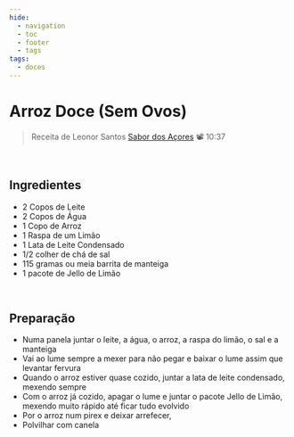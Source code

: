 ```yaml
---
hide:
  - navigation
  - toc
  - footer
  - tags
tags:
  - doces
---
```



# Arroz Doce (Sem Ovos)


> Receita de Leonor Santos [Sabor dos Açores](https://www.youtube.com/watch?v=YnOsqKmRWqE) 📽️ 10:37

<br>


## **Ingredientes**

* 2 Copos de Leite
* 2 Copos de Água
* 1 Copo de Arroz
* 1 Raspa de um Limão
* 1 Lata de Leite Condensado
* 1/2 colher de chá de sal
* 115 gramas ou meia barrita de manteiga
* 1 pacote de Jello de Limão


<br>

## **Preparação**

* Numa panela juntar o leite, a água, o arroz, a raspa do limão, o sal e a manteiga
* Vai ao lume sempre a mexer para não pegar e baixar o lume assim que levantar fervura
* Quando o arroz estiver quase cozido, juntar a lata de leite condensado, mexendo sempre
* Com o arroz já cozido, apagar o lume e juntar o pacote Jello de Limão, mexendo muito rápido até ficar tudo evolvido
* Por o arroz num pirex e deixar arrefecer, 
* Polvilhar com canela